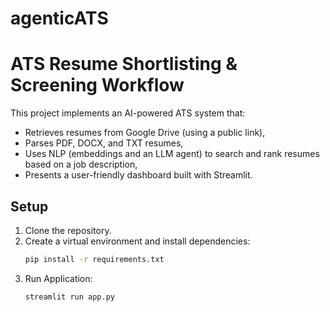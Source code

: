 # agenticATS
# ATS Resume Shortlisting & Screening Workflow

This project implements an AI-powered ATS system that:
- Retrieves resumes from Google Drive (using a public link),
- Parses PDF, DOCX, and TXT resumes,
- Uses NLP (embeddings and an LLM agent) to search and rank resumes based on a job description,
- Presents a user-friendly dashboard built with Streamlit.

## Setup

1. Clone the repository.
2. Create a virtual environment and install dependencies:
   ```bash
   pip install -r requirements.txt
   ```
3. Run Application:
   ```bash
   streamlit run app.py
   ```